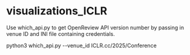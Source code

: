 # visualizations_ICLR


Use which_api.py to get OpenReview API version number by passing in venue ID and INI file containing credentials.

python3 which_api.py --venue_id ICLR.cc/2025/Conference

